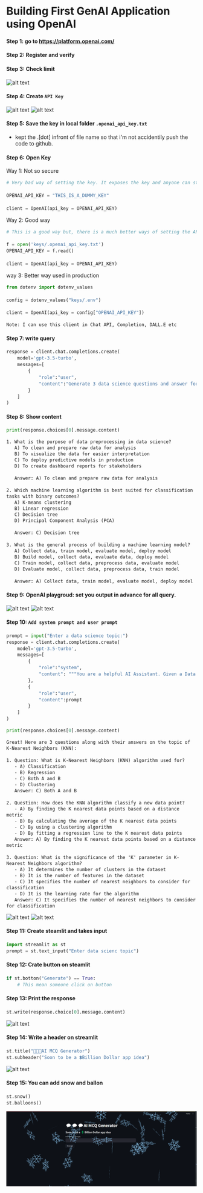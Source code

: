 # Building First GenAI Application using OpenAI

#### Step 1: go to https://platform.openai.com/
#### Step 2: Register and verify
#### Step 3: Check limit
![alt text](image.png)
#### Step 4: Create `API Key`
![alt text](image-2.png)
![alt text](image-3.png)
#### Step 5: Save the key in local folder `.openai_api_key.txt`
* kept the .[dot] infront of file name so that i'm not accidentily push the code to github.

#### Step 6: Open Key
Way 1: Not so secure
```python
# Very bad way of setting the key. It exposes the key and anyone can steal it.

OPENAI_API_KEY = "THIS_IS_A_DUMMY_KEY"

client = OpenAI(api_key = OPENAI_API_KEY)
```

Way 2: Good way
```python
# This is a good way but, there is a much better ways of setting the API key using .env

f = open('keys/.openai_api_key.txt')
OPENAI_API_KEY = f.read()

client = OpenAI(api_key = OPENAI_API_KEY)
```

way 3: Better way used in production
```python
from dotenv import dotenv_values

config = dotenv_values("keys/.env")

client = OpenAI(api_key = config["OPENAI_API_KEY"])
```
`Note: I can use this client in Chat API, Completion, DALL.E etc`

#### Step 7: write query
```python
response = client.chat.completions.create(
    model='gpt-3.5-turbo',
    messages=[
        {
            "role":"user",
            "content":"Generate 3 data science questions and answer for MCQ test."
        }
    ]
)
```

#### Step 8: Show content
```python
print(response.choices[0].message.content)
```
```
1. What is the purpose of data preprocessing in data science?
   A) To clean and prepare raw data for analysis
   B) To visualize the data for easier interpretation
   C) To deploy predictive models in production
   D) To create dashboard reports for stakeholders
   
   Answer: A) To clean and prepare raw data for analysis

2. Which machine learning algorithm is best suited for classification tasks with binary outcomes?
   A) K-means clustering
   B) Linear regression
   C) Decision tree
   D) Principal Component Analysis (PCA)
   
   Answer: C) Decision tree

3. What is the general process of building a machine learning model?
   A) Collect data, train model, evaluate model, deploy model
   B) Build model, collect data, evaluate data, deploy model
   C) Train model, collect data, preprocess data, evaluate model
   D) Evaluate model, collect data, preprocess data, train model
   
   Answer: A) Collect data, train model, evaluate model, deploy model
```

#### Step 9: OpenAI playgroud: set you output in advance for all query.
![alt text](image-4.png)
![alt text](image-5.png)

#### Step 10: `Add system prompt and user prompt`
```python
prompt = input("Enter a data science topic:")
response = client.chat.completions.create(
    model='gpt-3.5-turbo',
    messages=[
        {
            "role":"system",
            "content": """You are a helpful AI Assistant. Given a Data Science Topic you always generate 3 questions and answer for MCQ test."""
        },
        {
            "role":"user",
            "content":prompt
        }
    ]
)
```
```python
print(response.choices[0].message.content)
```
```
Great! Here are 3 questions along with their answers on the topic of K-Nearest Neighbors (KNN):

1. Question: What is K-Nearest Neighbors (KNN) algorithm used for?
   - A) Classification
   - B) Regression
   - C) Both A and B
   - D) Clustering
   Answer: C) Both A and B

2. Question: How does the KNN algorithm classify a new data point?
   - A) By finding the K nearest data points based on a distance metric
   - B) By calculating the average of the K nearest data points
   - C) By using a clustering algorithm
   - D) By fitting a regression line to the K nearest data points
   Answer: A) By finding the K nearest data points based on a distance metric

3. Question: What is the significance of the 'K' parameter in K-Nearest Neighbors algorithm?
   - A) It determines the number of clusters in the dataset
   - B) It is the number of features in the dataset
   - C) It specifies the number of nearest neighbors to consider for classification
   - D) It is the learning rate for the algorithm
   Answer: C) It specifies the number of nearest neighbors to consider for classification
```

![alt text](image-6.png)
![alt text](image-7.png)

#### Step 11: Create steamlit and takes input
```python
import streamlit as st
prompt = st.text_input("Enter data scienc topic")
```

#### Step 12: Crate button on steamlit
```python
if st.botton("Generate") == True:
    # This mean someone click on button
```

#### Step 13: Print the response
```python
st.write(response.choice[0].message.content)
```
![alt text](image-8.png)

#### Step 14: Write a header on streamlit
```python
st.title("💬💬💬AI MCQ Generator")
st.subheader("Soon to be a 💲Billion Dollar app idea")
```
![alt text](image-9.png)

#### Step 15: You can add snow and ballon
```python
st.snow()
st.balloons()
```
![alt text](image-10.png)
